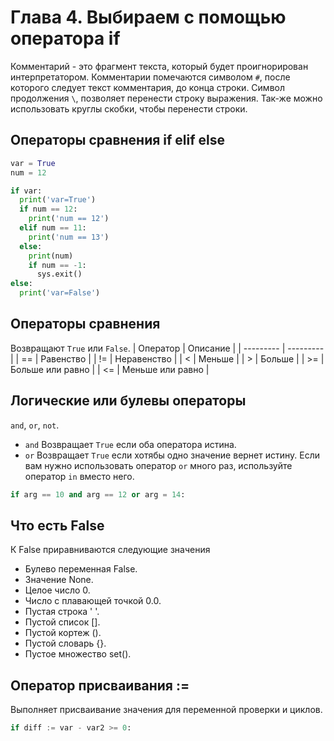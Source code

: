 # Глава 4. Выбираем с помощью оператора if
Комментарий - это фрагмент текста, который будет проигнорирован интерпретатором.
Комментарии помечаются символом `#`, после которого следует текст комментария, до конца строки.
Символ продолжения `\`, позволяет перенести строку выражения.
Так-же можно использовать круглы скобки, чтобы перенести строки.


## Операторы сравнения if elif else
```python
var = True
num = 12

if var:
  print('var=True')
  if num == 12:
    print('num == 12')
  elif num == 11:
    print('num == 13')
  else:
    print(num)
    if num == -1:
      sys.exit()
else:
  print('var=False')
```

## Операторы сравнения
Возвращают `True` или `False`.
| Оператор  | Описание         |
| --------- | ---------        |
| ==        | Равенство        |
| !=        | Неравенство      |
| <         | Меньше           |
| >         | Больше           |
| >=        | Больше или равно |
| <=        | Меньше или равно |

## Логические или булевы операторы
`and`, `or`, `not`.
- `and`
  Возвращает `True` если оба оператора истина.
- `or`
  Возвращает `True` если хотябы одно значение вернет истину.
  Если вам нужно использовать оператор `or` много раз,
  используйте оператор `in` вместо него.
```python
if arg == 10 and arg == 12 or arg = 14:
```

## Что есть False
К False приравниваются следующие значения
- Булево переменная False.
- Значение None.
- Целое число 0.
- Число с плавающей точкой 0.0.
- Пустая строка ' '.
- Пустой список [].
- Пустой кортеж ().
- Пустой словарь {}.
- Пустое множество set().

## Оператор присваивания :=
Выполняет присваивание значения для переменной проверки и циклов.
```python
if diff := var - var2 >= 0:
```
